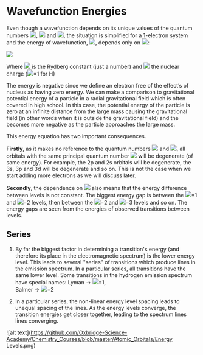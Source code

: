 # Wavefunction Energies

Even though a wavefunction depends on its unique values of the quantum numbers <img src="https://render.githubusercontent.com/render/math?math=n">, <img src="https://render.githubusercontent.com/render/math?math=l"> and <img src="https://render.githubusercontent.com/render/math?math=m_l">, the situation is simplified for a 1-electron system and the energy of wavefunction, <img src="https://render.githubusercontent.com/render/math?math=E_n">,  depends only on <img src="https://render.githubusercontent.com/render/math?math=n">:
 
<img src="https://render.githubusercontent.com/render/math?math=E_n=-\frac{R_HZ^2}{n^2}\rightarrow E_n\propto-\frac{1}{n^2}"> 
 
Where <img src="https://render.githubusercontent.com/render/math?math=R_H"> is the Rydberg constant (just a number) and <img src="https://render.githubusercontent.com/render/math?math=Z"> the nuclear charge (<img src="https://render.githubusercontent.com/render/math?math=Z">=1 for H)
 
The energy is negative since we define an electron free of the effect’s of nucleus as having zero energy. We can make a comparison to gravitational potential energy of a particle in a radial gravitational field which is often covered in high school. In this case, the potential energy of the particle is zero at an infinite distance from the large mass causing the gravitational field (in other words when it is outside the gravitational field) and the becomes more negative as the particle approaches the large mass. 

This energy equation has two important consequences.

**Firstly**, as it makes no reference to the quantum numbers <img src="https://render.githubusercontent.com/render/math?math=l"> and <img src="https://render.githubusercontent.com/render/math?math=m_l">, all orbitals with the same principal quantum number <img src="https://render.githubusercontent.com/render/math?math=n"> will be degenerate (of same energy). For example, the 2p and 2s orbitals will be degenerate, the 3s, 3p and 3d will be degenerate and so on. This is not the case when we start adding more electrons as we will discuss later. 
 
**Secondly**, the dependence on <img src="https://render.githubusercontent.com/render/math?math=\frac{1}{n^2}"> also means that the energy difference between levels is not constant. The biggest energy gap is between the <img src="https://render.githubusercontent.com/render/math?math=n">=1 and <img src="https://render.githubusercontent.com/render/math?math=n">=2 levels, then between the <img src="https://render.githubusercontent.com/render/math?math=n">=2 and <img src="https://render.githubusercontent.com/render/math?math=n">=3 levels and so on. The energy gaps are seen from the energies of observed transitions between levels. 

## Series 

1. By far the biggest factor in determining a transition's energy (and therefore its place in the electromagnetic spectrum) is the lower energy level. This leads to several "series" of transitions which produce lines in the emission spectrum. In a particular series, all transitions have the same lower level. Some transitions in the hydrogen emission spectrum have special names:
Lyman → <img src="https://render.githubusercontent.com/render/math?math=n">=1,  
Balmer → <img src="https://render.githubusercontent.com/render/math?math=n">=2 

2. In a particular series, the non-linear energy level spacing leads to unequal spacing of the lines. As the energy levels converge, the transition energies get closer together, leading to the spectrum lines lines converging.   

![alt text](https://github.com/Oxbridge-Science-Academy/Chemistry_Courses/blob/master/Atomic_Orbitals/Energy Levels.png)

